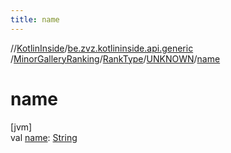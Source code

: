 ```yaml
---
title: name
---
```

//[KotlinInside](../../../../../index.html)/[be.zvz.kotlininside.api.generic](../../../index.html)
/[MinorGalleryRanking](../../index.html)/[RankType](../index.html)/[UNKNOWN](index.html)/[name](name.html)

# name

[jvm]\
val [name](name.html): [String](https://kotlinlang.org/api/latest/jvm/stdlib/kotlin/-string/index.html)




